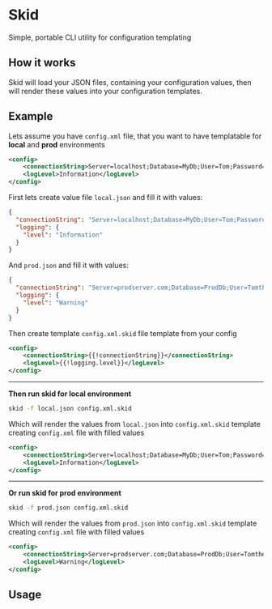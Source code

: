 # Skid
Simple, portable CLI utility for configuration templating 

## How it works
Skid will load your JSON files, containing your configuration values, then will render these values into your configuration templates.

## Example
Lets assume you have ```config.xml``` file, that you want to have templatable for **local** and **prod** environments
```xml
<config>
    <connectionString>Server=localhost;Database=MyDb;User=Tom;Password=Tom123</connectionString>
    <logLevel>Information</logLevel>
</config>
```

First lets create value file ```local.json``` and fill it with values:
```json
{
  "connectionString": "Server=localhost;Database=MyDb;User=Tom;Password=Tom123",
  "logging": {
    "level": "Information"
  }
}
```
And ```prod.json``` and fill it with values:
```json
{
  "connectionString": "Server=prodserver.com;Database=ProdDb;User=Tomtheprodadmin;Password=Tom123!",
  "logging": {
    "level": "Warning"
  }
}
```

Then create template ```config.xml.skid``` file template from your config
```xml
<config>
    <connectionString>{{!connectionString}}</connectionString>
    <logLevel>{{!logging.level}}</logLevel>
</config>
```
---
**Then run skid for local environment**
```sh
skid -f local.json config.xml.skid
```
Which will render the values from ```local.json``` into ```config.xml.skid``` template creating ```config.xml``` file with filled values
```xml
<config>
    <connectionString>Server=localhost;Database=MyDb;User=Tom;Password=Tom123</connectionString>
    <logLevel>Information</logLevel>
</config>
```
---
**Or run skid for prod environment**
```sh
skid -f prod.json config.xml.skid
```
Which will render the values from ```prod.json``` into ```config.xml.skid``` template creating ```config.xml``` file with filled values
```xml
<config>
    <connectionString>Server=prodserver.com;Database=ProdDb;User=Tomtheprodadmin;Password=Tom123!</connectionString>
    <logLevel>Warning</logLevel>
</config>
```

## Usage
